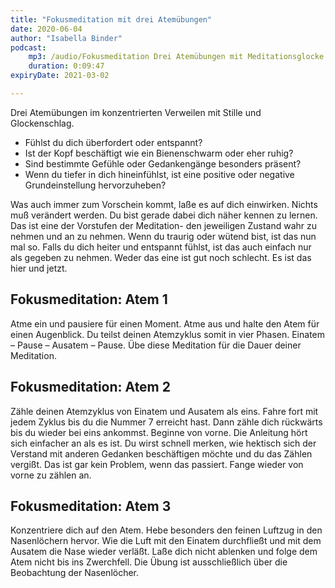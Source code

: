 ```yaml
---
title: "Fokusmeditation mit drei Atemübungen"
date: 2020-06-04
author: "Isabella Binder"
podcast:
    mp3: /audio/Fokusmeditation Drei Atemübungen mit Meditationsglocke.mp3
    duration: 0:09:47
expiryDate: 2021-03-02

---
```


Drei Atemübungen im konzentrierten Verweilen mit Stille und Glockenschlag.

- Fühlst du dich überfordert oder entspannt?
- Ist der Kopf beschäftigt wie ein Bienenschwarm oder eher ruhig?
- Sind bestimmte Gefühle oder Gedankengänge besonders präsent?
- Wenn du tiefer in dich hineinfühlst, ist eine positive oder negative Grundeinstellung hervorzuheben?

Was auch immer zum Vorschein kommt, laße es auf dich einwirken. Nichts muß verändert werden. Du bist gerade dabei dich näher kennen zu lernen. Das ist eine der Vorstufen der Meditation- den jeweiligen Zustand wahr zu nehmen und an zu nehmen. Wenn du traurig oder wütend bist, ist das nun mal so. Falls du dich heiter und entspannt fühlst, ist das auch einfach nur als gegeben zu nehmen. Weder das eine ist gut noch schlecht. Es ist das hier und jetzt.

Fokusmeditation: Atem 1
-
Atme ein und pausiere für einen Moment. Atme aus und halte den Atem für einen Augenblick. Du teilst deinen Atemzyklus somit in vier Phasen. Einatem – Pause – Ausatem – Pause. Übe diese Meditation für die Dauer deiner Meditation.

Fokusmeditation: Atem 2
-
Zähle deinen Atemzyklus von Einatem und Ausatem als eins. Fahre fort mit jedem Zyklus bis du die Nummer 7 erreicht hast. Dann zähle dich rückwärts bis du wieder bei eins ankommst. Beginne von vorne. Die Anleitung hört sich einfacher an als es ist. Du wirst schnell merken, wie hektisch sich der Verstand mit anderen Gedanken beschäftigen möchte und du das Zählen vergißt. Das ist gar kein Problem, wenn das passiert. Fange wieder von vorne zu zählen an.

Fokusmeditation: Atem 3
-
Konzentriere dich auf den Atem. Hebe besonders den feinen Luftzug in den Nasenlöchern hervor. Wie die Luft mit den Einatem durchfließt und mit dem Ausatem die Nase wieder verläßt. Laße dich nicht ablenken und folge dem Atem nicht bis ins Zwerchfell. Die Übung ist ausschließlich über die Beobachtung der Nasenlöcher.
